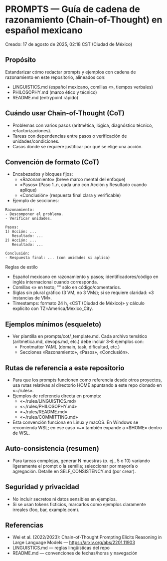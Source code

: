 # PROMPTS — Guía de cadena de razonamiento (Chain-of-Thought) en español mexicano

Creado: 17 de agosto de 2025, 02:18 CST (Ciudad de México)

## Propósito
Estandarizar cómo redactar prompts y ejemplos con cadena de razonamiento en este repositorio, alineados con:
- LINGUISTICS.md (español mexicano, comillas «», tiempos verbales)
- PHILOSOPHY.md (marco ético y técnico)
- README.md (entrypoint rápido)

## Cuándo usar Chain-of-Thought (CoT)
- Problemas con varios pasos (aritmética, lógica, diagnóstico técnico, refactorizaciones).
- Tareas con dependencias entre pasos o verificación de unidades/condiciones.
- Casos donde se requiere justificar por qué se elige una acción.

## Convención de formato (CoT)
- Encabezados y bloques fijos:
  - «Razonamiento» (breve marco mental del enfoque)
  - «Pasos» (Paso 1..n, cada uno con Acción y Resultado cuando aplique)
  - «Conclusión» (respuesta final clara y verificable)
- Ejemplo de secciones:

```
Razonamiento:
- Descomponer el problema.
- Verificar unidades.

Pasos:
1) Acción: ...
   Resultado: ...
2) Acción: ...
   Resultado: ...

Conclusión:
- Respuesta final: ... (con unidades si aplica)
```

Reglas de estilo
- Español mexicano en razonamiento y pasos; identificadores/código en inglés internacional cuando corresponda.
- Comillas «» en texto; "" sólo en código/comentarios.
- Siglas sin plural gráfico (3 VM, no 3 VMs); si se requiere claridad: «3 instancias de VM».
- Timestamps: formato 24 h, «CST (Ciudad de México)» y cálculo explícito con TZ=America/Mexico_City.

## Ejemplos mínimos (esqueleto)
- Ver plantilla en prompts/cot/_template.md. Cada archivo temático (aritmetica.md, devops.md, etc.) debe incluir 3–8 ejemplos con:
  - Frontmatter YAML (domain, task, dificultad, etc.)
  - Secciones «Razonamiento», «Pasos», «Conclusión».

## Rutas de referencia a este repositorio
- Para que los prompts funcionen como referencia desde otros proyectos, usa rutas relativas al directorio HOME apuntando a este repo clonado en «~/rules».
- Ejemplos de referencia directa en prompts:
  - «~/rules/LINGUISTICS.md»
  - «~/rules/PHILOSOPHY.md»
  - «~/rules/README.md»
  - «~/rules/COMMITTING.md»
- Esta convención funciona en Linux y macOS. En Windows se recomienda WSL; en ese caso «~» también expande a «$HOME» dentro de WSL.

## Auto-consistencia (resumen)
- Para tareas complejas, generar N muestras (p. ej., 5 o 10) variando ligeramente el prompt o la semilla; seleccionar por mayoría o agregación. Detalle en SELF_CONSISTENCY.md (por crear).

## Seguridad y privacidad
- No incluir secretos ni datos sensibles en ejemplos.
- Si se usan tokens ficticios, marcarlos como ejemplos claramente irreales (foo, bar, example.com).

## Referencias
- Wei et al. (2022/2023): Chain-of-Thought Prompting Elicits Reasoning in Large Language Models — https://arxiv.org/abs/2201.11903
- LINGUISTICS.md — reglas lingüísticas del repo
- README.md — convenciones de fechas/horas y navegación

